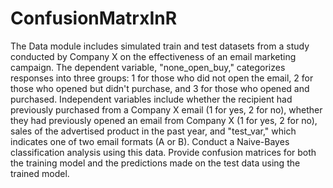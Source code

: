 # ConfusionMatrxInR
The Data module includes simulated train and test datasets from a study conducted by Company X on the effectiveness of an email marketing campaign. The dependent variable, "none_open_buy," categorizes responses into three groups: 1 for those who did not open the email, 2 for those who opened but didn't purchase, and 3 for those who opened and purchased. Independent variables include whether the recipient had previously purchased from a Company X email (1 for yes, 2 for no), whether they had previously opened an email from Company X (1 for yes, 2 for no), sales of the advertised product in the past year, and "test_var," which indicates one of two email formats (A or B).
Conduct a Naive-Bayes classification analysis using this data. Provide confusion matrices for both the training model and the predictions made on the test data using the trained model.
